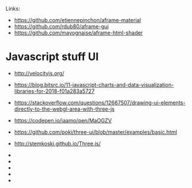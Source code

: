 
Links:
 * https://github.com/etiennepinchon/aframe-material
 * https://github.com/rdub80/aframe-gui
 * https://github.com/mayognaise/aframe-html-shader



# Javascript stuff UI

* http://velocityjs.org/

* https://blog.bitsrc.io/11-javascript-charts-and-data-visualization-libraries-for-2018-f01a283a5727
* https://stackoverflow.com/questions/12667507/drawing-ui-elements-directly-to-the-webgl-area-with-three-js
* https://codepen.io/jaamo/pen/MaOGZV
* https://github.com/poki/three-ui/blob/master/examples/basic.html
* http://stemkoski.github.io/Three.js/
* 
* 
* 
* 
* 
